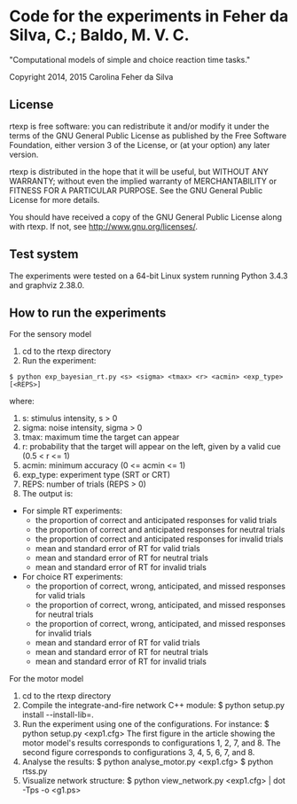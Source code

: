# Code for the experiments in Feher da Silva, C.; Baldo, M. V. C.
"Computational models of simple and choice reaction time tasks."

Copyright 2014, 2015 Carolina Feher da Silva

## License

rtexp is free software: you can redistribute it and/or modify
it under the terms of the GNU General Public License as published by
the Free Software Foundation, either version 3 of the License, or
(at your option) any later version.

rtexp is distributed in the hope that it will be useful,
but WITHOUT ANY WARRANTY; without even the implied warranty of
MERCHANTABILITY or FITNESS FOR A PARTICULAR PURPOSE.  See the
GNU General Public License for more details.

You should have received a copy of the GNU General Public License
along with rtexp.  If not, see <http://www.gnu.org/licenses/>.

## Test system

The experiments were tested on a 64-bit Linux system running Python 3.4.3
and graphviz 2.38.0.

## How to run the experiments

For the sensory model

1. cd to the rtexp directory
2. Run the experiment:
  ```
  $ python exp_bayesian_rt.py <s> <sigma> <tmax> <r> <acmin> <exp_type> [<REPS>]
  ```
  where:
  1. s: stimulus intensity, s > 0
  2. sigma: noise intensity, sigma > 0
  3. tmax: maximum time the target can appear
  4. r: probability that the target will appear
     on the left, given by a valid cue (0.5 < r <= 1)
  5. acmin: minimum accuracy (0 <= acmin <= 1)
  6. exp_type: experiment type (SRT or CRT)
  7. REPS: number of trials (REPS > 0)
3. The output is:
  - For simple RT experiments:
    * the proportion of correct and anticipated responses for valid trials
    * the proportion of correct and anticipated responses for neutral trials
    * the proportion of correct and anticipated responses for invalid trials
    * mean and standard error of RT for valid trials
    * mean and standard error of RT for neutral trials
    * mean and standard error of RT for invalid trials
  - For choice RT experiments:
    * the proportion of correct, wrong, anticipated, and missed responses for valid trials
    * the proportion of correct, wrong, anticipated, and missed responses for neutral trials
    * the proportion of correct, wrong, anticipated, and missed responses for invalid trials
    * mean and standard error of RT for valid trials
    * mean and standard error of RT for neutral trials
    * mean and standard error of RT for invalid trials

For the motor model
1. cd to the rtexp directory
2. Compile the integrate-and-fire network C++ module:
  $ python setup.py install --install-lib=.
3. Run the experiment using one of the configurations. For instance:
  $ python setup.py <exp1.cfg>
  The first figure in the article showing the motor model's results corresponds to configurations 1, 2, 7, and 8.
  The second figure corresponds to configurations 3, 4, 5, 6, 7, and 8.
4. Analyse the results:
  $ python analyse_motor.py <exp1.cfg>
  $ python rtss.py
5. Visualize network structure:
  $ python view_network.py <exp1.cfg> | dot -Tps -o <g1.ps>